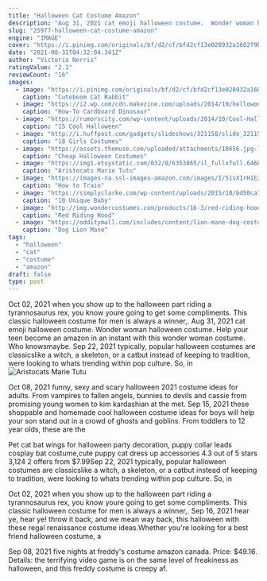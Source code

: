 ```yaml
---
title: "Halloween Cat Costume Amazon"
description: "Aug 31, 2021 cat emoji halloween costume.  Wonder woman halloween costume. Help your teen become an amazon in an instant with this wonder woman costume. Who knowsmaybe"
slug: "25977-halloween-cat-costume-amazon"
engine: "IMAGE"
cover: "https://i.pinimg.com/originals/bf/d2/cf/bfd2cf13e028932a1602f9b473271e04.jpg"
date: "2021-08-31T04:32:04.341Z"
author: "Victoria Norris"
ratingValue: "2.1"
reviewCount: "16"
images:
  - image: "https://i.pinimg.com/originals/bf/d2/cf/bfd2cf13e028932a1602f9b473271e04.jpg"
    caption: "Cuteboom Cat Rabbit"
  - image: "https://i2.wp.com/cdn.makezine.com/uploads/2014/10/hellowonderful_cardboard_dinosaur_costume_01.jpg?resize=615%2C1002"
    caption: "How-To Cardboard Dinosaur"
  - image: "https://rumorscity.com/wp-content/uploads/2014/10/Cool-Halloween-Costume-For-Pets-02.jpg"
    caption: "15 Cool Halloween"
  - image: "http://i.huffpost.com/gadgets/slideshows/321158/slide_321158_3010527_free.jpg"
    caption: "18 Girls Costumes"
  - image: "https://assets.themuse.com/uploaded/attachments/18656.jpg-large?v=None"
    caption: "Cheap Halloween Costumes"
  - image: "https://img1.etsystatic.com/032/0/6353865/il_fullxfull.646897775_ja1p.jpg"
    caption: "Aristocats Marie Tutu"
  - image: "https://images-na.ssl-images-amazon.com/images/I/51sXIrH1EzL.jpg"
    caption: "How to Train"
  - image: "https://simplyclarke.com/wp-content/uploads/2015/10/bd50ca76f783224838edc83c3891786c.jpg"
    caption: "10 Unique Baby"
  - image: "http://img.wondercostumes.com/products/16-3/red-riding-hood-women-costume-deluxe.jpg"
    caption: "Red Riding Hood"
  - image: "https://odditymall.com/includes/content/lion-mane-dog-costume-0.jpg"
    caption: "Dog Lion Mane"
tags:
  - "halloween"
  - "cat"
  - "costume"
  - "amazon"
draft: false
type: post
---
```


Oct 02, 2021 when you show up to the halloween part riding a tyrannosaurus rex, you know youre going to get some compliments. This classic halloween costume for men is always a winner,. Aug 31, 2021 cat emoji halloween costume.  Wonder woman halloween costume. Help your teen become an amazon in an instant with this wonder woman costume. Who knowsmaybe. Sep 22, 2021 typically, popular halloween costumes are classicslike a witch, a skeleton, or a catbut instead of keeping to tradition, were looking to whats trending within pop culture. So, in
![Aristocats Marie Tutu](https://img1.etsystatic.com/032/0/6353865/il_fullxfull.646897775_ja1p.jpg "Aristocats Marie Tutu")

Oct 08, 2021 funny, sexy and scary halloween 2021 costume ideas for adults. From vampires to fallen angels, bunnies to devils and cassie from promising young women to kim kardashian at the met. Sep 15, 2021 these shoppable and homemade cool halloween costume ideas for boys will help your son stand out in a crowd of ghosts and goblins. From toddlers to 12 year olds, these are the
<!--inArticleAds-->

<!--galleryOne-->

Pet cat bat wings for halloween party decoration, puppy collar leads cosplay bat costume,cute puppy cat dress up accessories 4.3 out of 5 stars 3,124 2 offers from $7.99Sep 22, 2021 typically, popular halloween costumes are classicslike a witch, a skeleton, or a catbut instead of keeping to tradition, were looking to whats trending within pop culture. So, in
<!--inArticleAds-->

<!--galleryTwo-->

Oct 02, 2021 when you show up to the halloween part riding a tyrannosaurus rex, you know youre going to get some compliments. This classic halloween costume for men is always a winner,. Sep 16, 2021 hear ye, hear ye! throw it back, and we mean way back, this halloween with these regal renaissance costume ideas.Whether you're looking for a best friend halloween costume, a
<!--galleryThree-->

Sep 08, 2021 five nights at freddy's costume amazon canada. Price: $49.16. Details: the terrifying video game is on the same level of freakiness as halloween, and this freddy costume is creepy af.